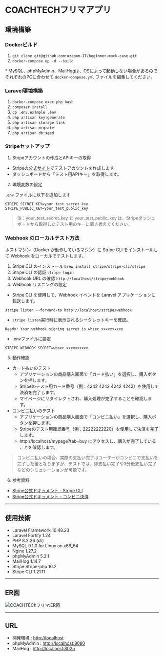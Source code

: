 # COACHTECHフリマアプリ
## 環境構築

### Dockerビルド

1. `git clone git@github.com:ozapon-IT/beginner-mock-case.git`
2. `docker-compose up -d --build`

\* MySQL、phpMyAdmin、MailHogは、OSによって起動しない場合があるのでそれぞれのPCに合わせて `docker-compose.yml` ファイルを編集してください。

### Laravel環境構築

1. `docker-compose exec php bash`
2. `composer install`
3. `cp .env.example .env`
4. `php artisan key:generate`
5. `php artisan storage:link`
6. `php artisan migrate`
7. `php artisan db:seed`

### Stripeセットアップ

1. Stripeアカウントの作成とAPIキーの取得
- Stripeの[公式サイト](https://dashboard.stripe.com/register)でテストアカウントを作成します。
- ダッシュボードから「テスト用APIキー」を取得します。
2. 環境変数の設定

`.env` ファイルに以下を追加します
```
STRIPE_SECRET_KEY=your_test_secret_key
STRIPE_PUBLIC_KEY=your_test_public_key
```
> 注：your_test_secret_key と your_test_public_key は、Stripeダッシュボードから取得したテスト用のキーに置き換えてください。

### Webhook のローカルテスト方法

ホストマシン（Docker が動作しているマシン）に Stripe CLI をインストールして Webhook をローカルでテストします。

1. Stripe CLI のインストール
`brew install stripe/stripe-cli/stripe`
2. Stripe CLI の認証
`stripe login`
3. Webhook URL の確認
`http://localhost/stripe/webhook`
4. Webhook リスニングの設定
- Stripe CLI を使用して、Webhook イベントを Laravel アプリケーションに転送します。
  
`stripe listen --forward-to http://localhost/stripe/webhook`
- `stripe listen`実行時に表示されるシークレットキーを確認。

`Ready! Your webhook signing secret is whsec_xxxxxxxxxx`
- .envファイルに設定
  
`STRIPE_WEBHOOK_SECRET=whsec_xxxxxxxxxx`

5. 動作確認
- カード払いのテスト
  - アプリケーションの商品購入画面で「カード払い」を選択し、購入ボタンを押します。
  - Stripeのテスト用カード番号（例：4242 4242 4242 4242）を使用して決済を完了します。
  - マイページにリダイレクトされ、購入処理が完了することを確認します。
- コンビニ払いのテスト
  - アプリケーションの商品購入画面で「コンビニ払い」を選択し、購入ボタンを押します。
  - Stripeのテスト用確認番号（例：22222222220）を使用して決済を完了します。
  - http://localhost/mypage?tab=buy にアクセスし、購入が完了していることを確認します。
> コンビニ払いの場合、実際の支払い完了はユーザーがコンビニで支払いを完了した後となりますが、テストでは、即支払い完了や3分後支払い完了などのシミュレーションが可能です。

6. 参考資料
- [Stripe公式ドキュメント - Stripe CLI](https://docs.stripe.com/stripe-cli/overview)
- [Stripe公式ドキュメント - コンビニ決済](https://stripe.com/docs/payments/konbini/accept-a-payment?platform=web&ui=checkout)

---

## 使用技術

- Laravel Framework 10.48.23
- Laravel Fortify 1.24
- PHP 8.2.26 (cli)
- MySQL 9.1.0 for Linux on x86_64
- Nginx 1.27.2
- phpMyAdmin 5.2.1
- MailHog 1.14.7
- Stripe Stripe-php 16.2
- Stripe CLI 1.21.11

---

## ER図
![COACHTEChフリマ:ER図](https://github.com/user-attachments/assets/385cf5fa-6a26-4c71-ab9c-15e23acb5f92)


---

## URL

- 開発環境 : [http://localhost](http://localhost)  
- phpMyAdmin : [http://localhost:8080](http://localhost:8080)
- MailHog : [http://localhost:8025](http://localhost:8025)

